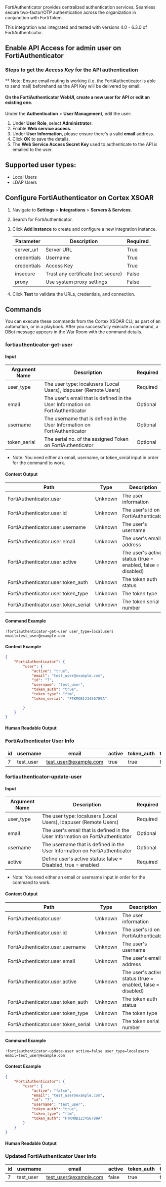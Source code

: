 
FortiAuthenticator provides centralized authentication services. 
Seamless secure two-factor/OTP authentication across the organization in conjunction with FortiToken.

This integration was integrated and tested with versions 4.0 - 6.3.0 of FortiAuthenticator.

## Enable API Access for admin user on FortiAuthenticator

### Steps to get the ***Access Key*** for the API authentication

** Note: Ensure email routing is working (i.e. the FortiAuthenticator is able to send mail) beforehand as the API Key will be delivered by email.

#### On the FortiAuthenticator WebUI, create a new user for API or edit an existing one. 

Under the **Authentication** > **User Management**, edit the user: 

1. Under **User Role**, select **Administrator**.
2. Enable **Web service access**.
3. Under **User Information**, please ensure there's  a valid **email** address.
4. Click **OK** to save the details.
5. The **Web Service Access Secret Key** used to authenticate to the API is emailed to the user.


## Supported user types:

- Local Users
- LDAP Users



## Configure FortiAuthenticator on Cortex XSOAR

1. Navigate to **Settings** > **Integrations** > **Servers & Services**.
2. Search for FortiAuthenticator.
3. Click **Add instance** to create and configure a new integration instance.

    | **Parameter** | **Description** | **Required** |
    | --- | --- | --- |
    | server_url | Server URL | True |
    | credentials | Username | True |
    | credentials | Access Key | True |
    | insecure | Trust any certificate \(not secure\) | False |
    | proxy | Use system proxy settings | False |

4. Click **Test** to validate the URLs, credentials, and connection.

## Commands

You can execute these commands from the Cortex XSOAR CLI, as part of an automation, or in a playbook.
After you successfully execute a command, a DBot message appears in the War Room with the command details.

### fortiauthenticator-get-user

#### Input

| **Argument Name** | **Description** | **Required** |
| --- | --- | --- |
| user_type | The user type:  localusers (Local Users), ldapuser (Remote Users) | Required | 
| email | The user's email that is defined in the User Information on FortiAuthenticator | Optional | 
| username | The username that is defined in the User Information on FortiAuthenticator | Optional | 
| token_serial | The serial no. of the assigned Token on FortiAuthenticator | Optional | 

- Note: You need either an email, username, or token_serial input in order for the command to work.

#### Context Output

| **Path** | **Type** | **Description** |
| --- | --- | --- |
| FortiAuthenticator.user | Unknown | The user information | 
| FortiAuthenticator.user.id | Unknown | The user's id on FortiAuthenticator | 
| FortiAuthenticator.user.username | Unknown | The user's username | 
| FortiAuthenticator.user.email | Unknown | The user's email address | 
| FortiAuthenticator.user.active | Unknown | The user's active status (true = enabled, false = disabled) | 
| FortiAuthenticator.user.token_auth | Unknown | The token auth status | 
| FortiAuthenticator.user.token_type | Unknown | The token type | 
| FortiAuthenticator.user.token_serial | Unknown | The token serial number | 


#### Command Example

```!fortiauthenticator-get-user user_type=localusers email=test_user@example.com```

#### Context Example

```json
{
    "FortiAuthenticator": {
        "user": {
            "active": "true",
            "email": "test_user@example.com",
            "id": "7",
            "username": "test_user",
            "token_auth": "true",
            "token_type": "ftm",
            "token_serial": "FTKMOB123456789A"

        }
    }
}
```

#### Human Readable Output

### FortiAuthenticator User Info

|id|username|email|active|token_auth|token_type|token_serial|
|---|---|---|---|---|---|---|
| 7 | test_user | <test_user@example.com> | true | true | ftm | FTKMOB123456789A |

### fortiauthenticator-update-user

#### Input

| **Argument Name** | **Description** | **Required** |
| --- | --- | --- |
| user_type | The user type:  localusers (Local Users), ldapuser (Remote Users) | Required | 
| email | The user's email that is defined in the User Information on FortiAuthenticator | Optional | 
| username | The username that is defined in the User Information on FortiAuthenticator | Optional | 
| active | Define user's active status:  false = Disabled, true = enabled | Required | 

- Note: You need either an email or username input in order for the command to work.

#### Context Output

| **Path** | **Type** | **Description** |
| --- | --- | --- |
| FortiAuthenticator.user | Unknown | The user information | 
| FortiAuthenticator.user.id | Unknown | The user's id on FortiAuthenticator | 
| FortiAuthenticator.user.username | Unknown | The user's username | 
| FortiAuthenticator.user.email | Unknown | The user's email address | 
| FortiAuthenticator.user.active | Unknown | The user's active status (true = enabled, false = disabled) | 
| FortiAuthenticator.user.token_auth | Unknown | The token auth status | 
| FortiAuthenticator.user.token_type | Unknown | The token type | 
| FortiAuthenticator.user.token_serial | Unknown | The token serial number | 

#### Command Example

```!fortiauthenticator-update-user active=false user_type=localusers email=test_user@example.com```

#### Context Example

```json
{
    "FortiAuthenticator": {
        "user": {
            "active": "false",
            "email": "test_user@example.com",
            "id": "7",
            "username": "test_user",
            "token_auth": "true",
            "token_type": "ftm",
            "token_auth": "FTKMOB123456789A"
        }
    }
}
```

#### Human Readable Output

### Updated FortiAuthenticator User Info

|id|username|email|active|token_auth|token_type|token_serial|
|---|---|---|---|---|---|---|
| 7 | test_user | <test_user@example.com> | false | true | ftm | FTKMOB123456789A |





